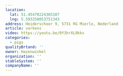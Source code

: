 ```yaml
---
location:
  lat: 51.45470224365107
  lng: 5.593258053751343
address: Heiderschoor 9, 5731 RG Mierlo, Nederland
article: varkens
video: https://youtu.be/0Y3hrXL9kks
categories:
  - pigs
qualityBrtand: ''
owner: Hazenwinkel
organization: ''
stableSystem: ''
companyName: ''
---
```

